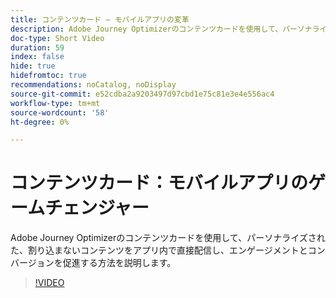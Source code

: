 ```yaml
---
title: コンテンツカード – モバイルアプリの変革
description: Adobe Journey Optimizerのコンテンツカードを使用して、パーソナライズされた、割り込まないコンテンツをアプリ内で直接配信し、エンゲージメントとコンバージョンを促進する方法を説明します。
doc-type: Short Video
duration: 59
index: false
hide: true
hidefromtoc: true
recommendations: noCatalog, noDisplay
source-git-commit: e52cdba2a9203497d97cbd1e75c81e3e4e556ac4
workflow-type: tm+mt
source-wordcount: '58'
ht-degree: 0%

---
```



# コンテンツカード：モバイルアプリのゲームチェンジャー

Adobe Journey Optimizerのコンテンツカードを使用して、パーソナライズされた、割り込まないコンテンツをアプリ内で直接配信し、エンゲージメントとコンバージョンを促進する方法を説明します。

<!-- 62_S603_3442534_58_content-cards-a-gamechanger-for-mobile-apps -->
>[!VIDEO](https://video.tv.adobe.com/v/3458224/?learn=on&enablevpops=true)
